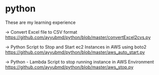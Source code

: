 # python
These are my learning experience

-> Convert Excel file to CSV format https://github.com/ayyubmd/python/blob/master/convertExcel2cvs.py

-> Python Script to Stop and Start ec2 Instances in AWS using boto2 https://github.com/ayyubmd/python/blob/master/aws_auto_start.py

-> Python - Lambda Script to stop running instance in AWS Environment https://github.com/ayyubmd/python/blob/master/aws_stop.py